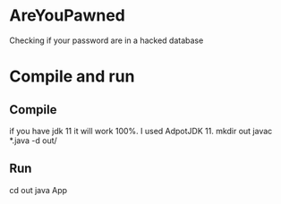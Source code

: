 # AreYouPawned
Checking if your password are in a hacked database

# Compile and run
## Compile
if you have jdk 11 it will work 100%. I used AdpotJDK 11.
mkdir out
javac *.java -d out/

## Run
cd out
java App
